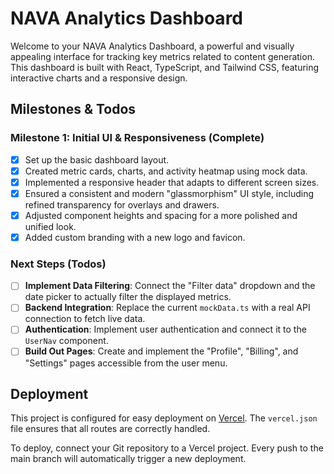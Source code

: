# NAVA Analytics Dashboard

Welcome to your NAVA Analytics Dashboard, a powerful and visually appealing interface for tracking key metrics related to content generation. This dashboard is built with React, TypeScript, and Tailwind CSS, featuring interactive charts and a responsive design.

## Milestones & Todos

### Milestone 1: Initial UI & Responsiveness (Complete)
- [x] Set up the basic dashboard layout.
- [x] Created metric cards, charts, and activity heatmap using mock data.
- [x] Implemented a responsive header that adapts to different screen sizes.
- [x] Ensured a consistent and modern "glassmorphism" UI style, including refined transparency for overlays and drawers.
- [x] Adjusted component heights and spacing for a more polished and unified look.
- [x] Added custom branding with a new logo and favicon.

### Next Steps (Todos)
- [ ] **Implement Data Filtering**: Connect the "Filter data" dropdown and the date picker to actually filter the displayed metrics.
- [ ] **Backend Integration**: Replace the current `mockData.ts` with a real API connection to fetch live data.
- [ ] **Authentication**: Implement user authentication and connect it to the `UserNav` component.
- [ ] **Build Out Pages**: Create and implement the "Profile", "Billing", and "Settings" pages accessible from the user menu.

## Deployment

This project is configured for easy deployment on [Vercel](https://vercel.com/). The `vercel.json` file ensures that all routes are correctly handled.

To deploy, connect your Git repository to a Vercel project. Every push to the main branch will automatically trigger a new deployment.